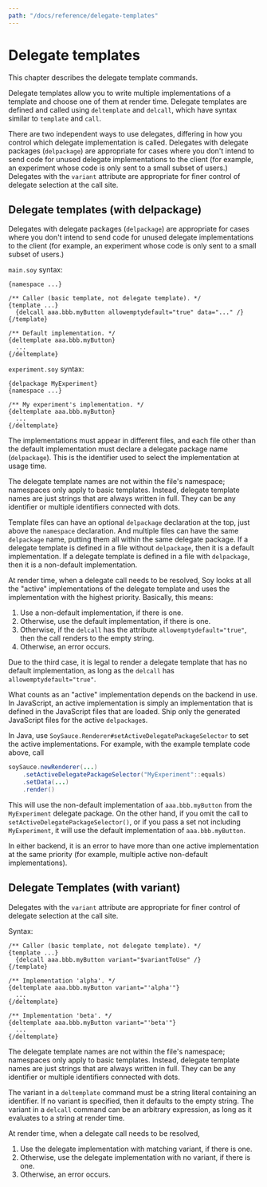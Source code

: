 ```yaml
---
path: "/docs/reference/delegate-templates"
---
```


# Delegate templates

This chapter describes the delegate template commands.

Delegate templates allow you to write multiple implementations of a template and
choose one of them at render time. Delegate templates are defined and called
using `deltemplate` and `delcall`, which have syntax similar to `template` and
`call`.

There are two independent ways to use delegates, differing in how you control
which delegate implementation is called. Delegates with delegate packages
(`delpackage`) are appropriate for cases where you don't intend to send code for
unused delegate implementations to the client (for example, an experiment whose
code is only sent to a small subset of users.) Delegates with the `variant`
attribute are appropriate for finer control of delegate selection at the call
site.

## Delegate templates (with delpackage)

Delegates with delegate packages (`delpackage`) are appropriate for cases where
you don't intend to send code for unused delegate implementations to the client
(for example, an experiment whose code is only sent to a small subset of users.)

`main.soy` syntax:

```soy
{namespace ...}

/** Caller (basic template, not delegate template). */
{template ...}
  {delcall aaa.bbb.myButton allowemptydefault="true" data="..." /}
{/template}

/** Default implementation. */
{deltemplate aaa.bbb.myButton}
  ...
{/deltemplate}
```

`experiment.soy` syntax:

```soy
{delpackage MyExperiment}
{namespace ...}

/** My experiment's implementation. */
{deltemplate aaa.bbb.myButton}
  ...
{/deltemplate}
```

The implementations must appear in different files, and each file other than the
default implementation must declare a delegate package name (`delpackage`). This
is the identifier used to select the implementation at usage time.

The delegate template names are not within the file's namespace; namespaces only
apply to basic templates. Instead, delegate template names are just strings that
are always written in full. They can be any identifier or multiple identifiers
connected with dots.

Template files can have an optional `delpackage` declaration at the top, just
above the `namespace` declaration. And multiple files can have the same
`delpackage` name, putting them all within the same delegate package. If a
delegate template is defined in a file without `delpackage`, then it is a
default implementation. If a delegate template is defined in a file with
`delpackage`, then it is a non-default implementation.

At render time, when a delegate call needs to be resolved, Soy looks at all the
"active" implementations of the delegate template and uses the implementation
with the highest priority. Basically, this means:

1.  Use a non-default implementation, if there is one.
2.  Otherwise, use the default implementation, if there is one.
3.  Otherwise, if the `delcall` has the attribute `allowemptydefault="true"`,
    then the call renders to the empty string.
4.  Otherwise, an error occurs.

Due to the third case, it is legal to render a delegate template that has no
default implementation, as long as the `delcall` has `allowemptydefault="true"`.

What counts as an "active" implementation depends on the backend in use. In
JavaScript, an active implementation is simply an implementation that is defined
in the JavaScript files that are loaded. Ship only the generated JavaScript
files for the active `delpackage`s.

In Java, use `SoySauce.Renderer#setActiveDelegatePackageSelector` to set the
active implementations. For example, with the example template code above, call

```java
soySauce.newRenderer(...)
    .setActiveDelegatePackageSelector("MyExperiment"::equals)
    .setData(...)
    .render()
```

This will use the non-default implementation of `aaa.bbb.myButton` from the
`MyExperiment` delegate package. On the other hand, if you omit the call to
`setActiveDelegatePackageSelector()`, or if you pass a set not including
`MyExperiment`, it will use the default implementation of `aaa.bbb.myButton`.

In either backend, it is an error to have more than one active implementation at
the same priority (for example, multiple active non-default implementations).

## Delegate Templates (with variant)

Delegates with the `variant` attribute are appropriate for finer control of
delegate selection at the call site.

Syntax:

```soy
/** Caller (basic template, not delegate template). */
{template ...}
  {delcall aaa.bbb.myButton variant="$variantToUse" /}
{/template}

/** Implementation 'alpha'. */
{deltemplate aaa.bbb.myButton variant="'alpha'"}
  ...
{/deltemplate}

/** Implementation 'beta'. */
{deltemplate aaa.bbb.myButton variant="'beta'"}
  ...
{/deltemplate}
```

The delegate template names are not within the file's namespace; namespaces only
apply to basic templates. Instead, delegate template names are just strings that
are always written in full. They can be any identifier or multiple identifiers
connected with dots.

The variant in a `deltemplate` command must be a string literal containing an
identifier. If no variant is specified, then it defaults to the empty string.
The variant in a `delcall` command can be an arbitrary expression, as long as it
evaluates to a string at render time.

At render time, when a delegate call needs to be resolved,

1.  Use the delegate implementation with matching variant, if there is one.
2.  Otherwise, use the delegate implementation with no variant, if there is one.
3.  Otherwise, an error occurs.

